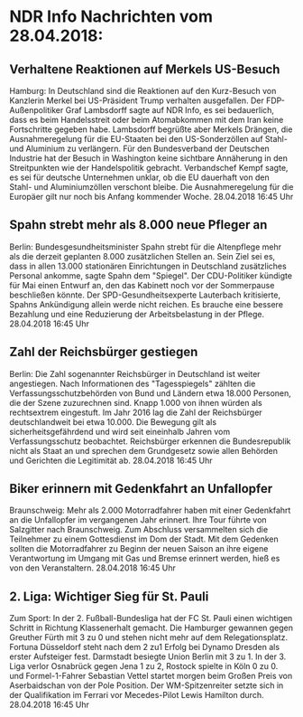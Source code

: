 # NDR Info Nachrichten vom 28.04.2018:


## Verhaltene Reaktionen auf Merkels US-Besuch
Hamburg: In Deutschland sind die Reaktionen auf den Kurz-Besuch von Kanzlerin Merkel bei US-Präsident Trump verhalten ausgefallen. Der FDP-Außenpolitiker Graf Lambsdorff sagte auf NDR Info, es sei bedauerlich, dass es beim Handelsstreit oder beim Atomabkommen mit dem Iran keine Fortschritte gegeben habe. Lambsdorff begrüßte aber Merkels Drängen, die Ausnahmeregelung für die EU-Staaten bei den US-Sonderzöllen auf Stahl- und Aluminium zu verlängern. Für den Bundesverband der Deutschen Industrie hat der Besuch in Washington keine sichtbare Annäherung in den Streitpunkten wie der Handelspolitik gebracht. Verbandschef Kempf sagte, es sei für deutsche Unternehmen unklar, ob die EU dauerhaft von den Stahl- und Aluminiumzöllen verschont bleibe. Die Ausnahmeregelung für die Europäer gilt nur noch bis Anfang kommender Woche. 28.04.2018 16:45 Uhr 

## Spahn strebt mehr als 8.000 neue Pfleger an
Berlin: Bundesgesundheitsminister Spahn strebt für die Altenpflege mehr als die derzeit geplanten 8.000 zusätzlichen Stellen an. Sein Ziel sei es, dass in allen 13.000 stationären Einrichtungen in Deutschland zusätzliches Personal ankomme, sagte Spahn dem "Spiegel". Der CDU-Politiker kündigte für Mai einen Entwurf an, den das Kabinett noch vor der Sommerpause beschließen könnte. Der SPD-Gesundheitsexperte Lauterbach kritisierte, Spahns Ankündigung allein werde nicht reichen. Es brauche eine bessere Bezahlung und eine Reduzierung der Arbeitsbelastung in der Pflege. 28.04.2018 16:45 Uhr 

## Zahl der Reichsbürger gestiegen
Berlin: Die Zahl sogenannter Reichsbürger in Deutschland ist weiter angestiegen. Nach Informationen des "Tagesspiegels" zählten die Verfassungsschutzbehörden von Bund und Ländern etwa 18.000 Personen, die der Szene zuzurechnen sind. Knapp 1.000 von ihnen würden als rechtsextrem eingestuft. Im Jahr 2016 lag die Zahl der Reichsbürger deutschlandweit bei etwa 10.000. Die Bewegung gilt als sicherheitsgefährdend und wird seit eineinhalb Jahren vom Verfassungsschutz beobachtet. Reichsbürger erkennen die Bundesrepublik nicht als Staat an und sprechen dem Grundgesetz sowie allen Behörden und Gerichten die Legitimität ab. 28.04.2018 16:45 Uhr 

## Biker erinnern mit Gedenkfahrt an Unfallopfer
Braunschweig: Mehr als 2.000 Motorradfahrer haben mit einer Gedenkfahrt an die Unfallopfer im vergangenen Jahr erinnert. Ihre Tour führte von Salzgitter nach Braunschweig. Zum Abschluss versammelten sich die Teilnehmer zu einem Gottesdienst im Dom der Stadt. Mit dem Gedenken sollten die Motorradfahrer zu Beginn der neuen Saison an ihre eigene Verantwortung im Umgang mit Gas und Bremse erinnert werden, hieß es von den Veranstaltern. 28.04.2018 16:45 Uhr 

## 2. Liga: Wichtiger Sieg für St. Pauli
Zum Sport: In der 2. Fußball-Bundesliga hat der FC St. Pauli einen wichtigen Schritt in Richtung Klassenerhalt gemacht. Die Hamburger gewannen gegen Greuther Fürth mit 3 zu 0 und stehen nicht mehr auf dem Relegationsplatz. Fortuna Düsseldorf steht nach dem 2 zu1 Erfolg bei Dynamo Dresden als erster Aufsteiger fest. Darmstadt besiegte Union Berlin mit 3 zu 1. In der 3. Liga verlor Osnabrück gegen Jena 1 zu 2, Rostock spielte in Köln 0 zu 0.
und Formel-1-Fahrer Sebastian Vettel startet morgen beim Großen Preis von Aserbaidschan von der Pole Position. Der WM-Spitzenreiter setzte sich in der Qualifikation im Ferrari vor Mecedes-Pilot Lewis Hamilton durch. 28.04.2018 16:45 Uhr 
